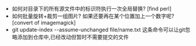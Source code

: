 * 如何对目录下的所有源文件中的标识符执行一次全局替换? [find perl]
* 如何批量旋转+裁剪一组图片? 如果还要再在某个位置加上一个数字呢? [convert of imagemagick]
* git update-index --assume-unchanged file/name.txt 这条命令可以让git忽略添加到仓库中,已经改动但暂时不需要提交的文件